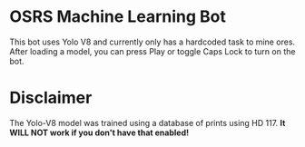 # OSRS Machine Learning Bot
This bot uses Yolo V8 and currently only has a hardcoded task to mine ores.
After loading a model, you can press Play or toggle Caps Lock to turn on the bot.

# Disclaimer
The Yolo-V8 model was trained using a database of prints using HD 117. **It WILL NOT work if you don't have that enabled!**
